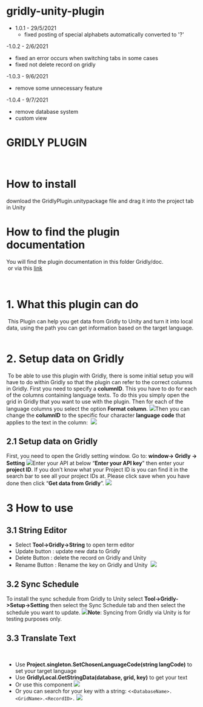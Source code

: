 # gridly-unity-plugin

- 1.0.1 - 29/5/2021
  + fixed posting of special alphabets automatically converted to '?'

-1.0.2 - 2/6/2021
  + fixed an error occurs when switching tabs in some cases
  + fixed not delete record on gridly 
 
-1.0.3 - 9/6/2021
  + remove some unnecessary feature
  
-1.0.4 - 9/7/2021
 + remove database system
 + custom view


# GRIDLY PLUGIN
​
# How to install
  download the GridlyPlugin.unitypackage file and drag it into the project tab in Unity
  
# How to find the plugin documentation
  You will find the plugin documentation in this folder Gridly/doc. <br/>
  ​
  or via this [link](https://docs.google.com/document/d/1aoUgzhqS1pTJHyTO2WBIrNB5pckqqPLSdJtWHUeBpYo/edit?fbclid=IwAR01L6Phs8an71qw0-gu17p4mr5Z0Y5l73O7Cy9X6h_twOGWNAxMCEVOXpk)

​
​
​
# 1.  What this plugin can do
​
This Plugin can help you get data from Gridly to Unity and turn it into local data, using the path you can get information based on the target language.
​
​
​
# 2. Setup data on Gridly
​
To be able to use this plugin with Gridly, there is some initial setup you will have to do within Gridly so that the plugin can refer to the correct columns in Gridly. First you need to specify a **columnID**. This you have to do for each of the columns containing language texts. To do this you simply open the grid in Gridly that you want to use with the plugin. Then for each of the language columns you select the option **Format column**.
![](https://lh6.googleusercontent.com/QKptHetzMrMUIXJhvg765xGsQ5LOjeF3MvSe7cLCprjIRfZKp2Fpn2Q5omZy2IwDq0Bi2vr4ctrz7Lf0IZqsrh0mJ4cEN75qQZ-pJrTKVs83vdgYKIcAnKOzTOjyw51ENMPNYqv5)
​
Then you can change the **columnID** to the specific four character **language code** that applies to the text in the column:
​
![](https://lh6.googleusercontent.com/1brUzLB_YPK-a6zjwJFq-gLPd7mVYekgcOnQvkvBpoQ3pSKQhINUswhpjYdIoNl_YU4w6ZpW1AOb7_tvEghlRzJzFGcipcO80Bw4Ku4uK0NzzKXpOeNleSLN8iWGxZPTGRXzkhwh)
​
## 2.1 Setup data on Gridly
First, you need to open the Gridly setting window.
Go to: **window-> Gridly -> Setting**
![](https://lh4.googleusercontent.com/0hbAuOkG9r-StePuCcV65rGIKg1keFdUSL7tU9wIhfI7fk382jVJtZPjmP7KUgiQXO30Lv2eMpCxgipSxPQ3AQBt-1D-w0HCm_ml2adFkL9J37f0_jgA9yHHUpOLVOkKxKyPeTvS)
​
Enter your API at below “**Enter your API key**” then enter your **project ID**. If you don't know what your Project ID is you can find it in the search bar  to see all your project IDs at.
​
Please click save when you have done then click “**Get data from Gridly**”.
![](https://lh4.googleusercontent.com/VRMuJ70z-CAJyhdKP4fCDhsXOGePEKyOrzEsUifKGNyfG97u4swy3ZKA0FP59mClEv4OTwu8V0TkJrP7QPFvItl0rZWDyMyNZkZKqWFDmNeCjpv5_Hr4qEovPip5Z509EprRbpiT)
​
# 3 How to use
## 3.1 **String Editor**
 - Select **Tool->Gridly->String** to open term editor
 - Update button : update new data to Gridly
 - Delete Button : delete the record on Gridly and Unity
 - Rename Button : Rename the key on Gridly and Unity
​
![](https://lh5.googleusercontent.com/60bzjHL_gnUFkvAe4nUV7sTCr6Kd5-z-DTvmXZiXWjDC2iIsKTuErTyHoL7h0W4fwAN-s9ew6Z29MeOhpF0G9WWNg0NwXja7m6Otf28W76zLEGcjzrRJmV_mm5GqGdVJJF2mT_aM)
​
## 3.2 **Sync Schedule**
To install the sync schedule from Gridly to Unity select **Tool->Gridly->Setup->Setting** then select the Sync Schedule tab and then select the schedule you want to update.
![](https://lh4.googleusercontent.com/LMypLJni5-kG5I8yyNuai7rjoY2KnCISgNoZa2qjTzgAXttvjWn4LENrj_QkADpMIxa4Fh8w-5k11w_GvLuIlQTr-pMxtEatGlhzzCqZvD3at5L-5yIIkDUvgupUNaOsC4zljhuN)
​
**Note**: Syncing from Gridly via Unity is for testing purposes only.
​
## 3.3 **Translate Text**
​
 - Use **Project.singleton.SetChosenLanguageCode(string langCode)** to set your target language
 - Use **GridlyLocal.GetStringData(database, grid, key)** to get your text
 - Or use this component
![](https://lh3.googleusercontent.com/i1CqT4TlN9QN1gqcAgPWt57LTbhv5gNrjGzQPDqPEwVNCYcxAoOgr9MyDedzHhQcv3zSDp71dOwYNJ9MwyrVV0O_Ou2xYNqlvARS5yMnEsAvUgheqFecBg_bkhIzUUdUJlNuC7FF)
 - Or you can search for your key with a string: <`<DatabaseName>.<GridName>.<RecordID>.`
 ![](https://lh5.googleusercontent.com/-Zdro4aYJ5w4iuPOHw8dajj4KY1UkaBg5717dTXgdzQbtdNLBXZaFjKEn0tyl1ACKA4qcuwsFQX95ALmv1WBuMbtBn1XsL2oO7udrLPC87q9SUgGDLSa0TYHaVyocr98y_WfDCqY)
​
